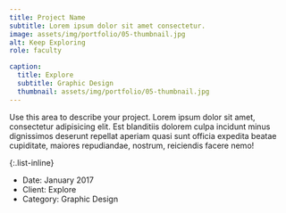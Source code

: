 ```yaml
---
title: Project Name
subtitle: Lorem ipsum dolor sit amet consectetur.
image: assets/img/portfolio/05-thumbnail.jpg
alt: Keep Exploring
role: faculty

caption:
  title: Explore
  subtitle: Graphic Design
  thumbnail: assets/img/portfolio/05-thumbnail.jpg
---
```

Use this area to describe your project. Lorem ipsum dolor sit amet, consectetur adipisicing elit. Est blanditiis dolorem culpa incidunt minus dignissimos deserunt repellat aperiam quasi sunt officia expedita beatae cupiditate, maiores repudiandae, nostrum, reiciendis facere nemo!

{:.list-inline}
- Date: January 2017
- Client: Explore
- Category: Graphic Design

